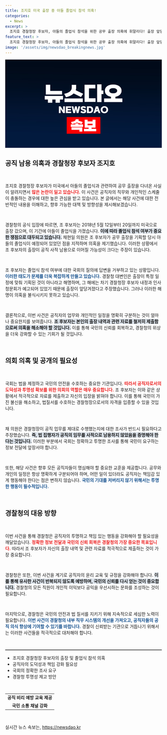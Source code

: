 ```yaml
---
title: 조지호 미국 출장 중 아들 졸업식 참석 의혹!
categories:
  - News
excerpt: >
  조지호 경찰청장 후보자, 아들의 졸업식 참석을 위한 공무 출장 의혹에 휘말리다! 출장 앞당기기와 졸업식 참석 여부를 두고 국회에서 진실 규명이 요구되고 있다. 과연 공직 사적 남용이 있었던 건지 밝혀질까? 클릭하여 진상을 확인하세요!
feature_text: >
  조지호 경찰청장 후보자, 아들의 졸업식 참석을 위한 공무 출장 의혹에 휘말리다! 출장 앞당기기와 졸업식 참석 여부를 두고 국회에서 진실 규명이 요구되고 있다. 과연 공직 사적 남용이 있었던 건지 밝혀질까? 클릭하여 진상을 확인하세요!
image: '/assets/img/newsdao_breakingnews.jpg'
---
```


<p><img src="/assets/img/newsdao_breakingnews.jpg" alt="pcversion 속보" /></p>

<h2 data-ke-size="size26">공직 남용 의혹과 경찰청장 후보자 조지호</h2>

<p data-ke-size="size16">&nbsp;</p>

<p>조지호 경찰청장 후보자가 미국에서 아들의 졸업식과 관련하여 공무 출장을 다녀온 사실이 알려지면서 <b><span style="color: #ee2323;">많은 논란이 일고 있습니다.</span></b> 이 사건은 공직자의 직무와 개인적인 스케줄이 충돌하는 경우에 대한 높은 관심을 받고 있습니다. 본 글에서는 해당 사건에 대한 전반적인 내용을 이해하고, 향후 가능한 대책 및 방향성을 제시해보겠습니다. </p>

<p data-ke-size="size16">&nbsp;</p>

<p>경찰청의 공식 입장에 따르면, 조 후보자는 2018년 5월 12일부터 20일까지 미국으로 출장 갔으며, 이 기간에 아들이 졸업식을 가졌습니다. <b><span style="background-color: #21538527;">이에 따라 졸업식 참석 여부가 중요한 쟁점으로 대두되고 있습니다.</span></b> 채현일 의원은 조 후보자가 공무 출장을 기획할 당시 아들의 졸업식이 예정되어 있었던 점을 지적하며 의혹을 제기했습니다. 이러한 상황에서 조 후보자의 출장이 공직 사적 남용으로 이어질 가능성이 크다는 주장이 있습니다.</p>

<p data-ke-size="size16">&nbsp;</p>

<p>조 후보자는 졸업식 참석 여부에 대한 국회의 질의에 답변을 거부하고 있는 상황입니다. <b><span style="color: #1a5490;">이러한 태도가 문제를 더욱 복잡하게 만들고 있습니다.</span></b> 경찰청 대변인은 출장이 특정 일정에 맞춰 기획된 것이 아니라고 해명하며, 그 해에는 차기 경찰청장 후보자 내정과 인사청문회가 예고되어 있었기 때문에 출장이 앞당겨졌다고 주장했습니다. 그러나 이러한 해명이 의혹을 불식시키지 못하고 있습니다.</p>

<p data-ke-size="size16">&nbsp;</p>

<p>결론적으로, 이번 사건은 공직자의 업무와 개인적인 일정을 명확히 구분하는 것이 얼마나 중요한지를 보여줍니다. <b><span style="background-color: #21538527;">조 후보자는 본인의 출장 내역과 관련 자료를 철저히 제출함으로써 의혹을 해소해야 할 것입니다.</span></b> 이를 통해 국민의 신뢰를 회복하고, 경찰청의 위상을 더욱 강화할 수 있는 기회가 될 것입니다.</p>

<p data-ke-size="size16">&nbsp;</p>

<h2 data-ke-size="size26">의회 의혹 및 공개의 필요성</h2>

<p data-ke-size="size16">&nbsp;</p>

<p>국회는 법을 제정하고 국민의 안전을 수호하는 중요한 기관입니다. <b><span style="color: #ee2323;">따라서 공직자로서의 도덕성과 투명성 확보를 위한 의회의 역할은 매우 중요합니다.</span></b> 조 후보자는 이와 같은 상황에서 적극적으로 자료를 제출하고 자신의 입장을 밝혀야 합니다. 이를 통해 국민이 가진 불신을 해소하고, 법질서를 수호하는 경찰청장으로서의 자격을 입증할 수 있을 것입니다.</p>

<p data-ke-size="size16">&nbsp;</p>

<p>채 의원은 경찰청장이 공직 업무를 제대로 수행했는지에 대한 조사가 반드시 필요하다고 주장했습니다. <b><span style="background-color: #21538527;">즉, 법 집행자가 공직의 임무를 사적으로 남용하지 않았음을 증명해야 한다는 것입니다.</span></b> 이러한 부분에서 국회는 정확하고 투명한 조사를 통해 국민이 요구하는 정보 전달에 앞장서야 합니다.</p>

<p data-ke-size="size16">&nbsp;</p>

<p>또한, 해당 사건은 향후 모든 공직자들이 명심해야 할 중요한 교훈을 제공합니다. 공무와 개인의 일정은 항상 명확하게 구분되어야 하며, 어떤 일이 있더라도 공직자는 책임감 있게 행동해야 한다는 점은 변하지 않습니다. <b><span style="color: #1a5490;">국민의 기대를 저버리지 않기 위해서는 투명한 행동이 필수적입니다.</span></b></p>

<p data-ke-size="size16">&nbsp;</p>

<h2 data-ke-size="size26">경찰청의 대응 방향</h2>

<p data-ke-size="size16">&nbsp;</p>

<p>이번 사건을 통해 경찰청은 공직자의 투명하고 책임 있는 행동을 강화해야 할 필요성을 깨달았습니다. <b><span style="color: #ee2323;">정확한 정보 전달과 국민의 신뢰 회복은 경찰청의 가장 중요한 목표입니다.</span></b> 따라서 조 후보자가 자신의 출장 내역 및 관련 자료를 적극적으로 제출하는 것이 가장 중요합니다.</p>

<p data-ke-size="size16">&nbsp;</p>

<p>경찰청은 또한, 이번 사건을 계기로 공직자의 윤리 교육 및 규정을 강화해야 합니다. <b><span style="background-color: #21538527;">이를 통해 유사한 사건이 반복되지 않도록 예방하며, 국민의 신뢰를 다시 얻는 것이 중요합니다.</span></b> 경찰청의 모든 직원이 개인적 이익보다 공익을 우선시하는 문화를 조성하는 것이 필요합니다.</p>

<p data-ke-size="size16">&nbsp;</p>

<p>마지막으로, 경찰청은 국민의 안전과 법 질서를 지키기 위해 지속적으로 세심한 노력이 필요합니다. <b><span style="color: #1a5490;">이번 사건이 경찰청의 내부 직무 시스템의 개선을 가져오고, 공직자들의 공직 의식 향상에 기여할 수 있기를 바랍니다.</span></b> 경찰이 신뢰받는 기관으로 거듭나기 위해서는 이러한 사건들을 적극적으로 대처해야 합니다.</p>

<p data-ke-size="size16">&nbsp;</p>

<hr style="height:2px; border:none; color:#333; background-color:#333;" />

<ul>
  <li>조지호 경찰청장 후보자의 출장 및 졸업식 참석 의혹</li>
  <li>공직자의 도덕성과 책임 강화 필요성</li>
  <li>국회의 정확한 조사 요구</li>
  <li>경찰청 투명성 제고 방안</li>
</ul>

<p data-ke-size="size16">&nbsp;</p>

<table style="width: 100%; border: none;">
  <tr>
    <td style="text-align: center; height: 17px;"><b>공직 비리 예방 교육 제공</b></td>
  </tr>
  <tr>
    <td style="text-align: center; height: 17px;"><b>국민 소통 채널 강화</b></td>
  </tr>
</table>

<p data-ke-size="size16">&nbsp;</p>
실시간 뉴스 속보는, <a href="https://newsdao.kr" rel="dofollow">https://newsdao.kr</a>


